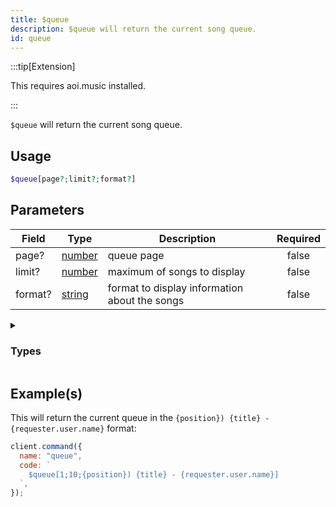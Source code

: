 ```yaml
---
title: $queue
description: $queue will return the current song queue.
id: queue
---
```


:::tip[Extension]

This requires aoi.music installed.

:::

`$queue` will return the current song queue.

## Usage

```php
$queue[page?;limit?;format?]
```

## Parameters

| Field   | Type                                                                                              | Description                                   | Required |
| ------- | ------------------------------------------------------------------------------------------------- | --------------------------------------------- | :------: |
| page?   | [number](https://developer.mozilla.org/en-US/docs/Web/JavaScript/Reference/Global_Objects/Number) | queue page                                    |  false   |
| limit?  | [number](https://developer.mozilla.org/en-US/docs/Web/JavaScript/Reference/Global_Objects/Number) | maximum of songs to display                   |  false   |
| format? | [string](https://developer.mozilla.org/en-US/docs/Web/JavaScript/Reference/Global_Objects/String) | format to display information about the songs |  false   |

<details>
  <summary><h3> Types </h3></summary>

| Property                                    |                                                                    |                                              Returns                                              | Supports                                     |
| ------------------------------------------- | ------------------------------------------------------------------ | :-----------------------------------------------------------------------------------------------: | -------------------------------------------- |
| `{title}`                                   | Returns the video/song title                                       | [string](https://developer.mozilla.org/en-US/docs/Web/JavaScript/Reference/Global_Objects/String) | YouTube, Spotify, SoundCloud, Url, LocalFile |
| `{channelId}`                               | Returns the channel id                                             | [string](https://developer.mozilla.org/en-US/docs/Web/JavaScript/Reference/Global_Objects/String) | YouTube                                      |
| `{artist}`                                  | Returns the Artist                                                 | [string](https://developer.mozilla.org/en-US/docs/Web/JavaScript/Reference/Global_Objects/String) | YouTube, Spotify, SoundCloud                 |
| `{artistURL}`                               | Returns the Artist URL                                             | [string](https://developer.mozilla.org/en-US/docs/Web/JavaScript/Reference/Global_Objects/String) | YouTube, SoundCloud                          |
| `{artistAvatar}`                            | Returns the Artist Avatar                                          | [string](https://developer.mozilla.org/en-US/docs/Web/JavaScript/Reference/Global_Objects/String) | SoundCloud                                   |
| `{duration}`                                | Returns the track/video duration in ms                             | [number](https://developer.mozilla.org/en-US/docs/Web/JavaScript/Reference/Global_Objects/Number) | YouTube, Spotify, SoundCloud, Url, LocalFile |
| `{identifier}`                              | soundcloud, youtube, localfile, url, spotify                       | [string](https://developer.mozilla.org/en-US/docs/Web/JavaScript/Reference/Global_Objects/String) | YouTube, Spotify, SoundCloud, Url, LocalFile |
| `{views}`                                   | Returns the amount of Views/Plays of the video/song                | [string](https://developer.mozilla.org/en-US/docs/Web/JavaScript/Reference/Global_Objects/String) | YouTube, Spotify, SoundCloud, Url, LocalFile |
| `{likes}`                                   | Returns the amount of likes of the video/song                      | [number](https://developer.mozilla.org/en-US/docs/Web/JavaScript/Reference/Global_Objects/Number) | Spotify, SoundCloud, Url, LocalFile          |
| `{thumbnail}`                               | Returns the song/video thumbnail                                   | [number](https://developer.mozilla.org/en-US/docs/Web/JavaScript/Reference/Global_Objects/Number) | YouTube, Spotify, SoundCloud                 |
| `{id}`                                      | Returns the song/video ID                                          | [string](https://developer.mozilla.org/en-US/docs/Web/JavaScript/Reference/Global_Objects/String) | YouTube, Spotify, SoundCloud, Url, LocalFile |
| `{description}`                             | Returns the video/song description                                 | [string](https://developer.mozilla.org/en-US/docs/Web/JavaScript/Reference/Global_Objects/String) | YouTube, Spotify, SoundCloud                 |
| `{createdAt}`                               | Returns the Creation Date of the video/song                        | [string](https://developer.mozilla.org/en-US/docs/Web/JavaScript/Reference/Global_Objects/String) | YouTube, Spotify, SoundCloud                 |
| `{platformType}`                            | Returns the platform Type                                          | [number](https://developer.mozilla.org/en-US/docs/Web/JavaScript/Reference/Global_Objects/Number) | YouTube, Spotify, SoundCloud, Url, LocalFile |
| `{rawData}`                                 | Returns song information as object                                 | [object](https://developer.mozilla.org/en-US/docs/Web/JavaScript/Reference/Global_Objects/Object) |
| JavaScript/Reference/Global_Objects/Object) | YouTube, Spotify, SoundCloud, Url, LocalFile                       |
| `{formatedPlatforms}`                       | SoundCloud, YouTube, Localfile, Url, Spotify                       | [string](https://developer.mozilla.org/en-US/docs/Web/JavaScript/Reference/Global_Objects/String) | YouTube, Spotify, SoundCloud, Url, LocalFile |
| `{requester}`                               | Returns the Song Requester (user object, .user.id, .user.name etc) | [string](https://developer.mozilla.org/en-US/docs/Web/JavaScript/Reference/Global_Objects/String) | YouTube, Spotify, SoundCloud, Url, LocalFile |
| `{position}`                                | Returns the Song Position in the current Queue                     | [number](https://developer.mozilla.org/en-US/docs/Web/JavaScript/Reference/Global_Objects/Number) | YouTube, Spotify, SoundCloud, Url, LocalFile |

</details>

## Example(s)

This will return the current queue in the `{position}) {title} - {requester.user.name}` format:

```javascript
client.command({
  name: "queue",
  code: `
    $queue[1;10;{position}) {title} - {requester.user.name}]
  `,
});
```
